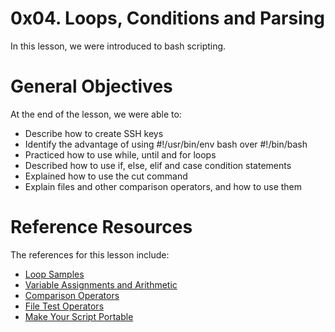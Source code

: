 # 0x04. Loops, Conditions and Parsing
In this lesson, we were introduced to bash scripting.

# General Objectives
At the end of the lesson, we were able to:
- Describe how to create SSH keys
- Identify the advantage of using #!/usr/bin/env bash over #!/bin/bash
- Practiced how to use while, until and for loops
- Described how to use if, else, elif and case condition statements
- Explained how to use the cut command
- Explain files and other comparison operators, and how to use them

# Reference Resources
The references for this lesson include:
- [Loop Samples](https://tldp.org/LDP/Bash-Beginners-Guide/html/sect_09_01.html)
- [Variable Assignments and Arithmetic](https://tldp.org/LDP/abs/html/ops.html)
- [Comparison Operators](https://tldp.org/LDP/abs/html/comparison-ops.html)
- [File Test Operators](https://tldp.org/LDP/abs/html/fto.html)
- [Make Your Script Portable](https://www.cyberciti.biz/tips/finding-bash-perl-python-portably-using-env.html)
